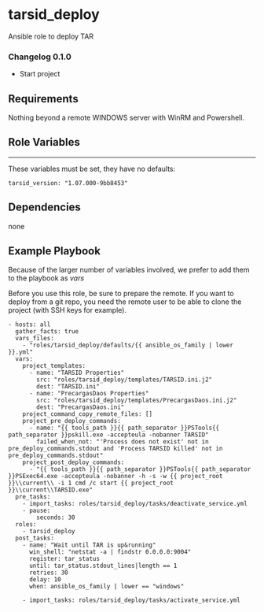 tarsid_deploy
========

Ansible role to deploy TAR

### Changelog 0.1.0

- Start project

Requirements
------------

Nothing beyond a remote WINDOWS server with WinRM and Powershell.

Role Variables
--------------
---

These variables must be set, they have no defaults:

    tarsid_version: "1.07.000-9bb8453"
    
Dependencies
------------

none

Example Playbook
-------------------------

Because of the larger number of variables involved, we prefer to add them to the playbook as _vars_

Before you use this role, be sure to prepare the remote. If you want to deploy from a git repo, you need
the remote user to be able to clone the project (with SSH keys for example).

    - hosts: all
      gather_facts: true
      vars_files:
        - "roles/tarsid_deploy/defaults/{{ ansible_os_family | lower }}.yml"
      vars:
        project_templates:
          - name: "TARSID Properties"
            src: "roles/tarsid_deploy/templates/TARSID.ini.j2"
            dest: "TARSID.ini"
          - name: "PrecargasDaos Properties"
            src: "roles/tarsid_deploy/templates/PrecargasDaos.ini.j2"
            dest: "PrecargasDaos.ini"
        project_command_copy_remote_files: []
        project_pre_deploy_commands:
          - name: "{{ tools_path }}{{ path_separator }}PSTools{{ path_separator }}pskill.exe -accepteula -nobanner TARSID"
            failed_when_not: "'Process does not exist' not in pre_deploy_commands.stdout and 'Process TARSID killed' not in pre_deploy_commands.stdout"
        project_post_deploy_commands:
          - "{{ tools_path }}{{ path_separator }}PSTools{{ path_separator }}PSExec64.exe -accepteula -nobanner -h -s -w {{ project_root }}\\current\\ -i 1 cmd /c start {{ project_root }}\\current\\TARSID.exe"
      pre_tasks:
        - import_tasks: roles/tarsid_deploy/tasks/deactivate_service.yml
        - pause:
            seconds: 30
      roles:
        - tarsid_deploy
      post_tasks:
        - name: "Wait until TAR is up&running"
          win_shell: "netstat -a | findstr 0.0.0.0:9004"
          register: tar_status
          until: tar_status.stdout_lines|length == 1
          retries: 30
          delay: 10
          when: ansible_os_family | lower == "windows"
    
        - import_tasks: roles/tarsid_deploy/tasks/activate_service.yml

